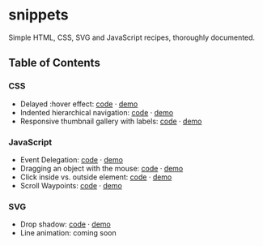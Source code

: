 snippets
========

Simple HTML, CSS, SVG and JavaScript recipes, thoroughly documented.

## Table of Contents

### CSS

* Delayed :hover effect: [code](https://github.com/danburzo/snippets/blob/master/snippets/css/delayed-hover/delayed-hover.html) &middot; [demo](https://cdn.rawgit.com/danburzo/snippets/master/snippets/css/delayed-hover/delayed-hover.html)
* Indented hierarchical navigation: [code](https://github.com/danburzo/snippets/blob/master/snippets/css/indented-navigation/indented-navigation.html) &middot; [demo](https://cdn.rawgit.com/danburzo/snippets/master/snippets/css/indented-navigation/indented-navigation.html)
* Responsive thumbnail gallery with labels: [code](https://github.com/danburzo/snippets/blob/master/snippets/css/thumbnail-gallery/thumbnail-gallery.html) &middot; [demo](https://cdn.rawgit.com/danburzo/snippets/master/snippets/css/thumbnail-gallery/thumbnail-gallery.html)

### JavaScript

* Event Delegation: [code](https://github.com/danburzo/snippets/blob/master/snippets/javascript/delegation/delegation.html) &middot; [demo](https://cdn.rawgit.com/danburzo/snippets/master/snippets/javascript/delegation/delegation.html)
* Dragging an object with the mouse: [code](https://github.com/danburzo/snippets/blob/master/snippets/javascript/draggable/draggable.html) &middot; [demo](https://cdn.rawgit.com/danburzo/snippets/master/snippets/javascript/draggable/draggable.html)
* Click inside vs. outside element: [code](https://github.com/danburzo/snippets/blob/master/snippets/javascript/inside-outside/inside-outside.html) &middot; [demo](https://cdn.rawgit.com/danburzo/snippets/master/snippets/javascript/inside-outside/inside-outside.html)
* Scroll Waypoints: [code](https://github.com/danburzo/snippets/blob/master/snippets/javascript/scroll-waypoints/scroll-waypoints.html) &middot; [demo](https://cdn.rawgit.com/danburzo/snippets/master/snippets/javascript/scroll-waypoints/scroll-waypoints.html)

### SVG

* Drop shadow: [code](https://github.com/danburzo/snippets/blob/master/snippets/svg/drop-shadow/drop-shadow.html) &middot; [demo](https://cdn.rawgit.com/danburzo/snippets/blob/master/snippets/svg/drop-shadow/drop-shadow.html)
* Line animation: coming soon